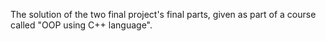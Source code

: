 The solution of the two final project's final parts, given as part of a course called "OOP using C++ language".
